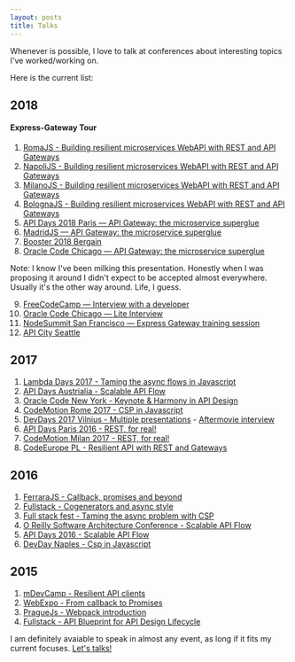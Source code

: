 ```yaml
---
layout: posts
title: Talks
---
```


Whenever is possible, I love to talk at conferences about interesting topics I've worked/working on.

Here is the current list:

## 2018
#### Express-Gateway Tour
1. [RomaJS - Building resilient microservices WebAPI with REST and API Gateways](https://twitter.com/dej611/status/953695055579148288)
2. [NapoliJS - Building resilient microservices WebAPI with REST and API Gateways](https://www.youtube.com/watch?v=aD8JDPJ1a54)
3. [MilanoJS - Building resilient microservices WebAPI with REST and API Gateways](https://www.eventbrite.it/e/biglietti-milano-js-42126073219)
4. [BolognaJS - Building resilient microservices WebAPI with REST and API Gateways](https://www.meetup.com/Bologna-JS-Meetup/events/246442616/)
5. [API Days 2018 Paris — API Gateway: the microservice superglue](http://www.apidays.io/events/paris-2017#home)
6. [MadridJS — API Gateway: the microservice superglue](https://t.co/nlLaOaB8Gv)
7. [Booster 2018 Bergain](https://2018.boosterconf.no/talks/1086)
8. [Oracle Code Chicago — API Gateway: the microservice superglue](https://developer.oracle.com/code/chicago)

Note: I know I've been milking this presentation. Honestly when I was proposing it around I didn't expect to be accepted almost everywhere. Usually it's the other way around. Life, I guess.

9. [FreeCodeCamp — Interview with a developer](https://www.youtube.com/watch?v=QE6ue9D5Tig)
10. [Oracle Code Chicago — Lite Interview](https://twitter.com/OracleDevs/status/976203904235925504)
11. [NodeSummit San Francisco — Express Gateway training session](http://www.nodesummit.com/training-days/)
12. [API City Seattle](https://apicity.io/)

## 2017
1. [Lambda Days 2017 - Taming the async flows in Javascript](https://www.youtube.com/watch?v=Kw0w9w-3y4w&feature=youtu.be)
2. [API Days Austrialia - Scalable API Flow](https://www.infoq.com/presentations/api-development-workflow)
3. [Oracle Code New York - Keynote & Harmony in API Design](https://www.youtube.com/watch?v=bcccAx6s03s&feature=youtu.be&t=1h21m8s)
4. [CodeMotion Rome 2017 - CSP in Javascript](http://rome2017.codemotionworld.com/talk-detail/?detail=4700)
5. [DevDays 2017 Vilnius - Multiple presentations](http://devdays.lt/vincenzo-chianese/) - [Aftermovie interview](https://www.youtube.com/watch?v=eZcgt0XaDfI&feature=youtu.be)
6. [API Days Paris 2016 - REST, for real!](http://www.apidays.io/events/logistics-transports-2017#speakers)
7. [CodeMotion Milan 2017 - REST, for real!](https://www.youtube.com/watch?v=hgqqPaVEZpk)
8. [CodeEurope PL - Resilient API with REST and Gateways](https://www.youtube.com/watch?v=TENHe-khVUw)

## 2016
1. [FerraraJS - Callback, promises and beyond](https://twitter.com/universaljsday/status/721279119925907456)
2. [Fullstack - Cogenerators and async style](https://skillsmatter.com/skillscasts/7904-from-callback-to-promises-and-beyond)
3. [Full stack fest - Taming the async problem with CSP](https://www.youtube.com/watch?v=r7yWWxdP_nc)
4. [O Reilly Software Architecture Conference - Scalable API Flow](https://youtu.be/Rz0mFDSu0RY)
5. [API Days 2016 - Scalable API Flow](http://global.apidays.io/events/paris-2016)
6. [DevDay Naples - Csp in Javascript](https://www.youtube.com/watch?v=hcJM0Ut0bgc&feature=youtu.be)

## 2015
1. [mDevCamp - Resilient API clients](http://slideslive.com/38894088/building-resilient-api-client)
2. [WebExpo - From callback to Promises](http://slideslive.com/38894521/from-callbacks-to-promises)
3. [PragueJs - Webpack introduction](https://twitter.com/Jsconfcz/status/647106973679374336)
4. [Fullstack - API Blueprint for API Design Lifecycle](https://skillsmatter.com/skillscasts/6774-api-blueprint-for-api-design-lifecycle)

I am definitely avaiable to speak in almost any event, as long if it fits
my current focuses. [Let's talks!](mailto:vincenz.chianese@icloud.com)
